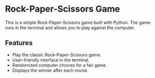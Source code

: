 # Rock-Paper-Scissors Game

This is a simple Rock-Paper-Scissors game built with Python. The game runs in the terminal and allows you to play against the computer.

## Features
- Play the classic Rock-Paper-Scissors game.
- User-friendly interface in the terminal.
- Randomized computer choices for a fair game.
- Displays the winner after each round.



